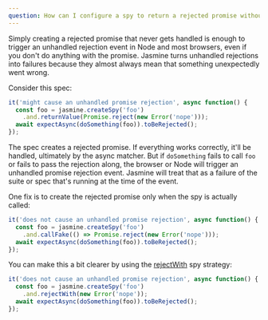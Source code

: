 ```yaml
---
question: How can I configure a spy to return a rejected promise without triggering an unhandled promise rejection error?
---
```


Simply creating a rejected promise that never gets handled is enough to trigger
an unhandled rejection event in Node and most browsers, even if you don't do
anything with the promise. Jasmine turns unhandled rejections into failures
because they almost always mean that something unexpectedly went wrong.

Consider this spec:

```javascript
it('might cause an unhandled promise rejection', async function() {
  const foo = jasmine.createSpy('foo')
    .and.returnValue(Promise.reject(new Error('nope')));
  await expectAsync(doSomething(foo)).toBeRejected();
});
```

The spec creates a rejected promise. If everything works correctly, it'll be
handled, ultimately by the async matcher. But if `doSomething` fails to call
`foo` or fails to pass the rejection along, the browser or Node will trigger an
unhandled promise rejection event. Jasmine will treat that as a failure of the
suite or spec that's running at the time of the event.

One fix is to create the rejected promise only when the spy is actually called:

```javascript
it('does not cause an unhandled promise rejection', async function() {
  const foo = jasmine.createSpy('foo')
    .and.callFake(() => Promise.reject(new Error('nope')));
  await expectAsync(doSomething(foo)).toBeRejected();
});
```
You can make this a bit clearer by using the
[rejectWith](/api/edge/SpyStrategy.html#rejectWith) spy strategy:

```javascript
it('does not cause an unhandled promise rejection', async function() {
  const foo = jasmine.createSpy('foo')
    .and.rejectWith(new Error('nope'));
  await expectAsync(doSomething(foo)).toBeRejected();
});

```
